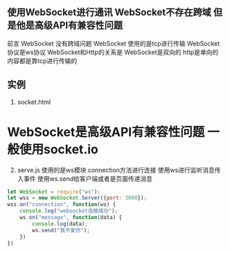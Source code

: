 ##  使用WebSocket进行通讯 WebSocket不存在跨域 但是他是高级API有兼容性问题
前言
WebSocket 没有跨域问题
WebSocket 使用的是tcp进行传输
WebSocket 协议是ws协议
WebSocket和Http的关系是 WebSocket是双向的 http是单向的 内容都是靠tcp进行传输的

## 实例
1. socket.html
<h1>WebSocket是高级API有兼容性问题 一般使用socket.io</h1>
<script>
    let socket = new WebSocket("ws://localhost:3000");
    socket.onopen = function() {
        socket.send("我爱你");
    }
    socket.onmessage = function(e) {
        console.log(e.data);
    }
</script>

2.  serve.js
使用的是ws模块 connection方法进行连接 使用ws进行监听消息传入事件 使用ws.send给客户端或者是页面传递消息
```javascript
let WebSocket = require("ws");
let wss = new WebSocket.Server({port: 3000});
wss.on("connection", function(ws) {
    console.log("websocket连接成功");
    ws.on("message", function(data) {
        console.log(data);
        ws.send("我不爱你");
    })
})
```